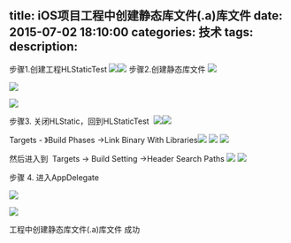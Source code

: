 title: iOS项目工程中创建静态库文件(.a)库文件
date: 2015-07-02 18:10:00
categories: 技术
tags: 
description:
---
步骤1.创建工程HLStaticTest
![](http://img.blog.csdn.net/20150702183251117?watermark/2/text/aHR0cDovL2Jsb2cuY3Nkbi5uZXQvbGlob25nbGk1Mjg2Mjg=/font/5a6L5L2T/fontsize/400/fill/I0JBQkFCMA==/dissolve/70/gravity/Center)![](http://img.blog.csdn.net/20150702183311814?watermark/2/text/aHR0cDovL2Jsb2cuY3Nkbi5uZXQvbGlob25nbGk1Mjg2Mjg=/font/5a6L5L2T/fontsize/400/fill/I0JBQkFCMA==/dissolve/70/gravity/Center)
步骤2.创建静态库文件
![](http://img.blog.csdn.net/20150702183332392?watermark/2/text/aHR0cDovL2Jsb2cuY3Nkbi5uZXQvbGlob25nbGk1Mjg2Mjg=/font/5a6L5L2T/fontsize/400/fill/I0JBQkFCMA==/dissolve/70/gravity/Center)

![](http://img.blog.csdn.net/20150702183351991?watermark/2/text/aHR0cDovL2Jsb2cuY3Nkbi5uZXQvbGlob25nbGk1Mjg2Mjg=/font/5a6L5L2T/fontsize/400/fill/I0JBQkFCMA==/dissolve/70/gravity/Center)

![](http://img.blog.csdn.net/20150702183413925?watermark/2/text/aHR0cDovL2Jsb2cuY3Nkbi5uZXQvbGlob25nbGk1Mjg2Mjg=/font/5a6L5L2T/fontsize/400/fill/I0JBQkFCMA==/dissolve/70/gravity/Center)


步骤3. 关闭HLStatic，回到HLStaticTest
![]()
![]()![](http://img.blog.csdn.net/20150702183511880?watermark/2/text/aHR0cDovL2Jsb2cuY3Nkbi5uZXQvbGlob25nbGk1Mjg2Mjg=/font/5a6L5L2T/fontsize/400/fill/I0JBQkFCMA==/dissolve/70/gravity/Center)![](http://img.blog.csdn.net/20150702183544277?watermark/2/text/aHR0cDovL2Jsb2cuY3Nkbi5uZXQvbGlob25nbGk1Mjg2Mjg=/font/5a6L5L2T/fontsize/400/fill/I0JBQkFCMA==/dissolve/70/gravity/Center)
![]()

Targets - 》Build Phases ->Link Binary With Libraries![](http://img.blog.csdn.net/20150702183609116?watermark/2/text/aHR0cDovL2Jsb2cuY3Nkbi5uZXQvbGlob25nbGk1Mjg2Mjg=/font/5a6L5L2T/fontsize/400/fill/I0JBQkFCMA==/dissolve/70/gravity/Center)
![](http://img.blog.csdn.net/20150702183625515?watermark/2/text/aHR0cDovL2Jsb2cuY3Nkbi5uZXQvbGlob25nbGk1Mjg2Mjg=/font/5a6L5L2T/fontsize/400/fill/I0JBQkFCMA==/dissolve/70/gravity/Center)
![]()![](http://img.blog.csdn.net/20150702183646135?watermark/2/text/aHR0cDovL2Jsb2cuY3Nkbi5uZXQvbGlob25nbGk1Mjg2Mjg=/font/5a6L5L2T/fontsize/400/fill/I0JBQkFCMA==/dissolve/70/gravity/Center)
![]()

然后进入到  Targets -> Build Setting ->Header Search Paths
![]()![](http://img.blog.csdn.net/20150702183709714?watermark/2/text/aHR0cDovL2Jsb2cuY3Nkbi5uZXQvbGlob25nbGk1Mjg2Mjg=/font/5a6L5L2T/fontsize/400/fill/I0JBQkFCMA==/dissolve/70/gravity/Center)
![]()![](http://img.blog.csdn.net/20150702183728962?watermark/2/text/aHR0cDovL2Jsb2cuY3Nkbi5uZXQvbGlob25nbGk1Mjg2Mjg=/font/5a6L5L2T/fontsize/400/fill/I0JBQkFCMA==/dissolve/70/gravity/Center)

步骤 4. 进入AppDelegate

![]()![]()![](http://img.blog.csdn.net/20150702183745967?watermark/2/text/aHR0cDovL2Jsb2cuY3Nkbi5uZXQvbGlob25nbGk1Mjg2Mjg=/font/5a6L5L2T/fontsize/400/fill/I0JBQkFCMA==/dissolve/70/gravity/Center)

![]()![](http://img.blog.csdn.net/20150702183802106?watermark/2/text/aHR0cDovL2Jsb2cuY3Nkbi5uZXQvbGlob25nbGk1Mjg2Mjg=/font/5a6L5L2T/fontsize/400/fill/I0JBQkFCMA==/dissolve/70/gravity/Center)

工程中创建静态库文件(.a)库文件 成功



